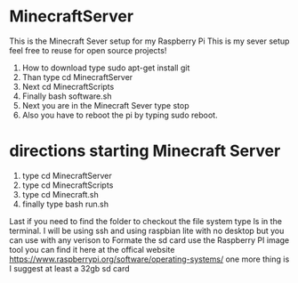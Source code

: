 # MinecraftServer
This is the Minecraft Sever setup for my Raspberry Pi 
This is my sever setup feel free to reuse for open source projects!
1) How to download type sudo apt-get install git 
2) Than type cd MinecraftServer
3) Next cd MinecraftScripts
4) Finally bash software.sh 
5) Next you are in the Minecraft Sever type stop 
6) Also you have to reboot the pi by typing sudo reboot.

# directions starting Minecraft Server 
1) type cd MinecraftServer
2) type cd MinecraftScripts
3) type cd Minecraft.sh
4) finally type bash run.sh

Last if you need to find the folder to checkout the file system type ls in the terminal. I will be using ssh and using raspbian lite with no desktop but you can use with any verison
to Formate the sd card use the Raspberry PI image tool you can find it here at the offical website https://www.raspberrypi.org/software/operating-systems/
one more thing is I suggest at least a 32gb sd card
